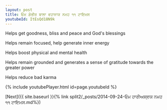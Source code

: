 ```yaml
---
layout: post
title: ਓਮ ਗੰਭੀਰ ਬਾਲਾ ਵਹਾਨਾਯ ਨਮਹ ੧੧ ਟਾਇਮਸ
youtubeId: ItEsQd18N9k
---
```

 
 
Helps get goodness, bliss and peace and God's blessings
 
Helps remain focused, help generate inner energy 
 
Helps boost physical and mental health 
 
Helps remain grounded and generates a sense of gratitude towards the greater power 
 
Helps reduce bad karma
 
 
 
 


{% include youtubePlayer.html id=page.youtubeId %}
 
[Next]({{ site.baseurl }}{% link  split2/_posts/2014-09-24-ਓਮ ਹਾਰੀਅਸ੍ਵਯ ਨਮਹ ੧੧ ਟਾਇਮਸ.md%})
 
